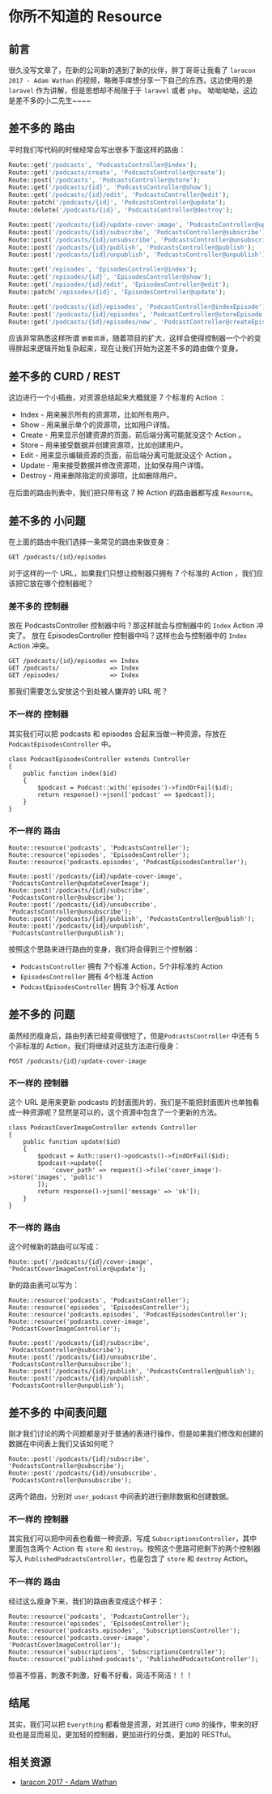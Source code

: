 # 你所不知道的 Resource

## 前言
很久没写文章了，在新的公司新的遇到了新的伙伴，胖丁哥哥让我看了 `laracon 2017 - Adam Wathan` 的视频，略微手痒想分享一下自己的东西，这边使用的是 `laravel` 作为讲解，但是思想却不局限于于 `laravel` 或者 `php`。
呦呦呦呦，这边是差不多的小二先生~~~~

## 差不多的 路由
平时我们写代码的时候经常会写出很多下面这样的路由：

```php
Route::get('/podcasts', 'PodcastsController@index');
Route::get('/podcasts/create', 'PodcastsController@create');
Route::post('/podcasts', 'PodcastsController@store');
Route::get('/podcasts/{id}', 'PodcastsController@show');
Route::get('/podcasts/{id}/edit', 'PodcastsController@edit');
Route::patch('/podcasts/{id}', 'PodcastsController@update');
Route::delete('/podcasts/{id}', 'PodcastsController@destroy');

Route::post('/podcasts/{id}/update-cover-image', 'PodcastsController@updateCoverImage');
Route::post('/podcasts/{id}/subscribe', 'PodcastsController@subscribe');
Route::post('/podcasts/{id}/unsubscribe', 'PodcastsController@unsubscribe');
Route::post('/podcasts/{id}/publish', 'PodcastsController@publish');
Route::post('/podcasts/{id}/unpublish', 'PodcastsController@unpublish');

Route::get('/episodes', 'EpisodesController@index');
Route::get('/episodes/{id}', 'EpisodesController@show');
Route::get('/episodes/{id}/edit', 'EpisodesController@edit');
Route::patch('/episodes/{id}', 'EpisodesController@update');

Route::get('/podcasts/{id}/episodes', 'PodcastController@indexEpisode');
Route::post('/podcasts/{id}/episodes', 'PodcastController@storeEpisode');
Route::get('/podcasts/{id}/episodes/new', 'PodcastController@createEpisode');
```
应该非常熟悉这样所谓 `嵌套资源`，随着项目的扩大，这样会使得控制器一个个的变得胖起来逻辑开始复杂起来，现在让我们开始为这差不多的路由做个变身。

## 差不多的 CURD / REST
这边进行一个小插曲，对资源总结起来大概就是 7 个标准的 Action ：
* Index - 用来展示所有的资源项，比如所有用户。
* Show - 用来展示单个的资源项，比如用户详情。
* Create - 用来显示创建资源的页面，前后端分离可能就没这个 Action 。
* Store - 用来接受数据并创建资源项，比如创建用户。
* Edit - 用来显示编辑资源的页面，前后端分离可能就没这个 Action 。
* Update - 用来接受数据并修改资源项，比如保存用户详情。
* Destroy - 用来删除指定的资源项，比如删除用户。

在后面的路由列表中，我们把只带有这 7 种 Action 的路由器都写成 `Resource`。

## 差不多的 小问题
在上面的路由中我们选择一条常见的路由来做变身：
```
GET /podcasts/{id}/episodes
```
对于这样的一个 URL，如果我们只想让控制器只拥有 7 个标准的 Action ，我们应该把它放在哪个控制器呢？

### 差不多的 控制器
放在 PodcastsController 控制器中吗？那这样就会与控制器中的 `Index`  Action 冲突了。
放在 EpisodesController 控制器中吗？这样也会与控制器中的 `Index`  Action 冲突。

```
GET /podcasts/{id}/episodes => Index
GET /podcasts/              => Index
GET /episodes/              => Index
```

那我们需要怎么安放这个到处被人嫌弃的 URL 呢？

### 不一样的 控制器
其实我们可以把 podcasts 和 episodes 合起来当做一种资源，存放在 `PodcastEpisodesController` 中。
```
class PodcastEpisodesController extends Controller
{
    public function index($id)
    {
        $podcast = Podcast::with('episodes')->findOrFail($id);
        return response()->json(['podcast' => $podcast]);
    }
}
```

### 不一样的 路由
```
Route::resource('podcasts', 'PodcastsController');
Route::resource('episodes', 'EpisodesController');
Route::resource('podcasts.episodes', 'PodcastEpisodesController');

Route::post('/podcasts/{id}/update-cover-image', 'PodcastsController@updateCoverImage');
Route::post('/podcasts/{id}/subscribe', 'PodcastsController@subscribe');
Route::post('/podcasts/{id}/unsubscribe', 'PodcastsController@unsubscribe');
Route::post('/podcasts/{id}/publish', 'PodcastsController@publish');
Route::post('/podcasts/{id}/unpublish', 'PodcastsController@unpublish');
```

按照这个思路来进行路由的变身，我们将会得到三个控制器：
* `PodcastsController` 拥有 7个标准 Action，5个非标准的 Action
* `EpisodesController` 拥有 4个标准 Action
* `PodcastEpisodesController` 拥有 3个标准 Action

## 差不多的 问题
虽然经历瘦身后，路由列表已经变得很短了，但是`PodcastsController` 中还有 5 个非标准的 Action，我们将继续对这些方法进行瘦身：
```
POST /podcasts/{id}/update-cover-image
```

### 不一样的 控制器
这个 URL 是用来更新 podcasts 的封面图片的，我们是不能把封面图片也单独看成一种资源呢？显然是可以的，这个资源中包含了一个更新的方法。

```
class PodcastCoverImageController extends Controller
{
    public function update($id)
    {
        $podcast = Auth::user()->podcasts()->findOrFail($id);
        $podcast->update([
            'cover_path' => request()->file('cover_image')->store('images', 'public')
        ]);
        return response()->json(['message' => 'ok']);
    }
}
```
### 不一样的 路由
这个时候新的路由可以写成：
```
Route::put('/podcasts/{id}/cover-image', 'PodcastCoverImageController@update');
```
新的路由表可以写为：
```
Route::resource('podcasts', 'PodcastsController');
Route::resource('episodes', 'EpisodesController');
Route::resource('podcasts.episodes', 'PodcastEpisodesController');
Route::resource('podcasts.cover-image', 'PodcastCoverImageController');

Route::post('/podcasts/{id}/subscribe', 'PodcastsController@subscribe');
Route::post('/podcasts/{id}/unsubscribe', 'PodcastsController@unsubscribe');
Route::post('/podcasts/{id}/publish', 'PodcastsController@publish');
Route::post('/podcasts/{id}/unpublish', 'PodcastsController@unpublish');
```

## 差不多的 中间表问题
刚才我们讨论的两个问题都是对于普通的表进行操作，但是如果我们修改和创建的数据在中间表上我们又该如何呢？

```
Route::post('/podcasts/{id}/subscribe', 'PodcastsController@subscribe');
Route::post('/podcasts/{id}/unsubscribe', 'PodcastsController@unsubscribe');
```

这两个路由，分别对 `user_podcast` 中间表的进行删除数据和创建数据。

### 不一样的 控制器
其实我们可以把中间表也看做一种资源，写成 `SubscriptionsController`，其中里面包含两个 Action 有 `store` 和 `destroy`。按照这个思路可把剩下的两个控制器写入 `PublishedPodcastsController`，也是包含了 `store` 和 `destroy` Action。

### 不一样的 路由
经过这么瘦身下来，我们的路由表变成这个样子：
```
Route::resource('podcasts', 'PodcastsController');
Route::resource('episodes', 'EpisodesController');
Route::resource('podcasts.episodes', 'SubscriptionsController');
Route::resource('podcasts.cover-image', 'PodcastCoverImageController');
Route::resource('subscriptions', 'SubscriptionsController');
Route::resource('published-podcasts', 'PublishedPodcastsController');
```
惊喜不惊喜，刺激不刺激，好看不好看，简洁不简洁！！！

## 结尾
其实，我们可以把 `Everything` 都看做是资源，对其进行 `CURD` 的操作，带来的好处也是显而易见，更加轻的控制器，更加进行的分类，更加的 RESTful。

## 相关资源
* [laracon 2017 - Adam Wathan](https://streamacon.com/video/laracon-us-2017/day-1-adam-wathan)
